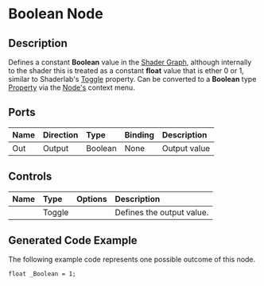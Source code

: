# Boolean Node

## Description

Defines a constant **Boolean** value in the [Shader Graph](Shader-Graph.md), although internally to the shader this is treated as a constant **float** value that is ether 0 or 1, similar to Shaderlab's [Toggle](https://docs.unity3d.com/ScriptReference/MaterialPropertyDrawer.html) property. Can be converted to a **Boolean** type [Property](Property-Types.md) via the [Node's](Node.md) context menu.

## Ports

| Name        | Direction           | Type  | Binding | Description |
|:------------ |:-------------|:-----|:---|:---|
| Out | Output      |    Boolean | None | Output value |

## Controls

| Name        | Type           | Options  | Description |
|:------------ |:-------------|:-----|:---|
|       | Toggle |  | Defines the output value. |

## Generated Code Example

The following example code represents one possible outcome of this node.

```
float _Boolean = 1;
```
